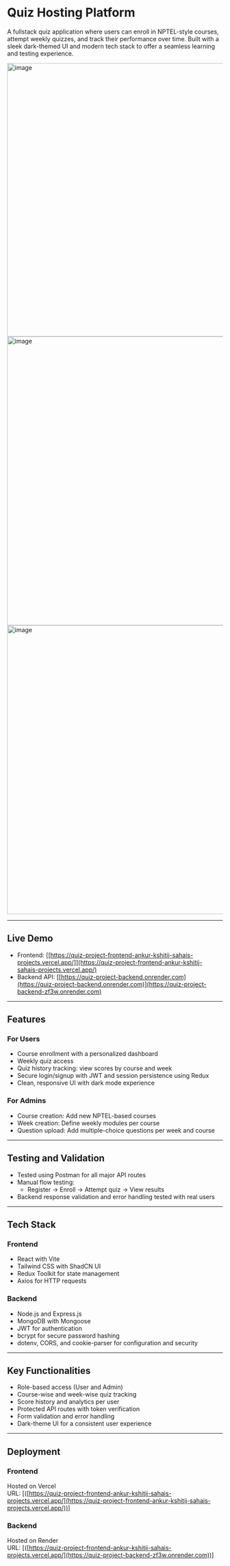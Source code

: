 # Quiz Hosting Platform

A fullstack quiz application where users can enroll in NPTEL-style courses, attempt weekly quizzes, and track their performance over time. Built with a sleek dark-themed UI and modern tech stack to offer a seamless learning and testing experience.

<img width="1296" height="638" alt="image" src="https://github.com/user-attachments/assets/61e6f216-c533-4f6b-8bb7-c59d80048a31" />

<img width="1288" height="674" alt="image" src="https://github.com/user-attachments/assets/8d1de860-521e-43af-9bc5-e0ed3e67a09c" />

<img width="1286" height="674" alt="image" src="https://github.com/user-attachments/assets/0881c893-37c4-47f1-8346-a25c74608a42" />


---

## Live Demo

- Frontend: [[https://quiz-project-frontend-ankur-kshitij-sahais-projects.vercel.app/]](https://quiz-project-frontend-ankur-kshitij-sahais-projects.vercel.app/)
- Backend API: [[https://quiz-project-backend.onrender.com](https://quiz-project-backend.onrender.com)](https://quiz-project-backend-zf3w.onrender.com)
---

## Features

### For Users
- Course enrollment with a personalized dashboard
- Weekly quiz access
- Quiz history tracking: view scores by course and week
- Secure login/signup with JWT and session persistence using Redux
- Clean, responsive UI with dark mode experience

### For Admins
- Course creation: Add new NPTEL-based courses
- Week creation: Define weekly modules per course
- Question upload: Add multiple-choice questions per week and course

---

## Testing and Validation

- Tested using Postman for all major API routes
- Manual flow testing:
  - Register → Enroll → Attempt quiz → View results
- Backend response validation and error handling tested with real users

---

## Tech Stack

### Frontend
- React with Vite
- Tailwind CSS with ShadCN UI
- Redux Toolkit for state management
- Axios for HTTP requests

### Backend
- Node.js and Express.js
- MongoDB with Mongoose
- JWT for authentication
- bcrypt for secure password hashing
- dotenv, CORS, and cookie-parser for configuration and security

---

## Key Functionalities

- Role-based access (User and Admin)
- Course-wise and week-wise quiz tracking
- Score history and analytics per user
- Protected API routes with token verification
- Form validation and error handling
- Dark-theme UI for a consistent user experience

---
## Deployment

### Frontend
Hosted on Vercel  
URL: [([https://quiz-project-frontend-ankur-kshitij-sahais-projects.vercel.app/](https://quiz-project-frontend-ankur-kshitij-sahais-projects.vercel.app/))]

### Backend
Hosted on Render  
URL: [([https://quiz-project-frontend-ankur-kshitij-sahais-projects.vercel.app/](https://quiz-project-backend-zf3w.onrender.com))]


